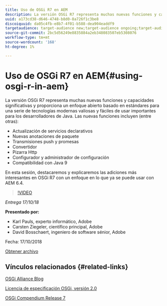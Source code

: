 ```yaml
---
title: Uso de OSGi R7 en AEM
description: La versión OSGi R7 representa muchas nuevas funciones y capacidades significativas y proporciona un enfoque abierto basado en estándares para una serie de tecnologías modernas valiosas y fáciles de usar importantes para los desarrolladores de Java.
uuid: a173cd38-d646-4748-b8d0-8a726f1c3be8
discoiquuid: da05c4fb-e8b7-4f01-b588-dea904eaddf9
targetaudience: target-audience new;target-audience ongoing;target-audience upgrader
source-git-commit: 2bc5d56249e8835884a2eb348083507eb5308076
workflow-type: tm+mt
source-wordcount: '168'
ht-degree: 1%

---
```



# Uso de OSGi R7 en AEM{#using-osgi-r-in-aem}

La versión OSGi R7 representa muchas nuevas funciones y capacidades significativas y proporciona un enfoque abierto basado en estándares para una serie de tecnologías modernas valiosas y fáciles de usar importantes para los desarrolladores de Java.  Las nuevas funciones incluyen (entre otras):

* Actualización de servicios declarativos
* Nuevas anotaciones de paquete
* Transmisiones push y promesas
* Convertidor
* Pizarra Http
* Configurador y administrador de configuración
* Compatibilidad con Java 9

En esta sesión, destacaremos y explicaremos las adiciones más interesantes en OSGi R7 con un enfoque en lo que ya se puede usar con AEM 6.4.

>[!VIDEO](https://video.tv.adobe.com/v/25037/?quality=9)

*Entrega 17/10/18*

**Presentado por:**

* Karl Pauls, experto informático, Adobe
* Carsten Ziegeler, científico principal, Adobe
* David Bosschaert, ingeniero de software sénior, Adobe

Fecha: 17/10/2018

[Obtener archivo](assets/aem-gems-osg-r7inaem-10172018.pdf)

## Vínculos relacionados {#related-links}

[OSGi Alliance Blog](https://blog.osgi.org/2018/09/osgi-r7-highlights-blog-series.html)

[Licencia de especificación OSGi, versión 2.0](https://osgi.org/specification/osgi.core/7.0.0/index.html)

[OSGi Compendium Release 7](https://osgi.org/specification/osgi.cmpn/7.0.0/index.html)

<!--
[Get back to the Overview](https://helpx.adobe.com/experience-manager/kt/eseminars/gems/aem-index.html)
-->
